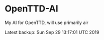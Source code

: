 # OpenTTD-AI
My AI for OpenTTD, will use primarily air

Latest backup: Sun Sep 29 13:17:01 UTC 2019
